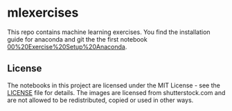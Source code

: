 # mlexercises

This repo contains machine learning exercises. You find the installation guide for anaconda and git the the first notebook [00%20Exercise%20Setup%20Anaconda](00%20Exercise%20Setup%20Anaconda.ipynb).


## License

The notebooks in this project are licensed under the MIT License - see the [LICENSE](LICENSE) file for details. The images are licensed from shutterstock.com and are not allowed to be redistributed, copied or used in other ways.


